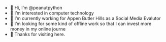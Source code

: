 - 👋 Hi, I’m @peanutpython
- 👀 I’m interested in computer technology
- 🌱 I’m currently working for Appen Butler Hills as a Social Media Evalutor
- 💞️ I’m looking for some kind of offline work so that I can invest more money in my online journe
- 💞️ Thanks for visiting here.
<!---
peanutpython/peanutpython is a ✨ special ✨ repository because its `README.md` (this file) appears on your GitHub profile.
You can click the Preview link to take a look at your changes.
--->
